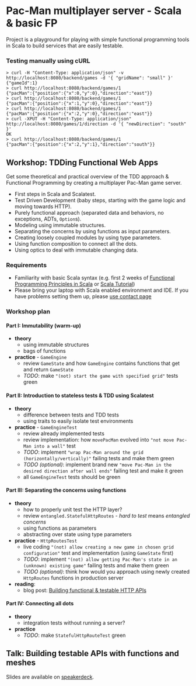 # Pac-Man multiplayer server - Scala & basic FP
Project is a playground for playing with simple functional programming tools in Scala to build services that are easily testable.

### Testing manually using cURL
```
> curl -H "Content-Type: application/json" -v http://localhost:8080/backend/games -d '{ "gridName": "small" }'
{"gameId":1}
> curl http://localhost:8080/backend/games/1
{"pacMan":{"position":{"x":0,"y":0},"direction":"east"}}
> curl http://localhost:8080/backend/games/1
{"pacMan":{"position":{"x":1,"y":0},"direction":"east"}}
> curl http://localhost:8080/backend/games/1
{"pacMan":{"position":{"x":2,"y":0},"direction":"east"}}
> curl -XPUT -H "Content-Type: application/json" http://localhost:8080/games/1/direction -d '{ "newDirection": "south" }'
OK
> curl http://localhost:8080/backend/games/1
{"pacMan":{"position":{"x":2,"y":1},"direction":"south"}}
```

## Workshop: TDDing Functional Web Apps
Get some theoretical and practical overview of the TDD approach & Functional Programming by creating a multiplayer Pac-Man game server.

* First steps in Scala and Scalatest.
* Test Driven Development (baby steps, starting with the game logic and moving towards HTTP).
* Purely functional approach (separated data and behaviors, no exceptions, ADTs, `Option`s).
* Modeling using immutable structures.
* Separating the concerns by using functions as input parameters.
* Creating loosely coupled modules by using type parameters.
* Using function composition to connect all the dots.
* Using optics to deal with immutable changing data.

### Requirements
- Familiarity with basic Scala syntax (e.g. first 2 weeks of [Functional Programming Principles in Scala](https://www.coursera.org/learn/progfun1) or [Scala Tutorial](https://www.scala-exercises.org/scala_tutorial/terms_and_types))
- Please bring your laptop with Scala enabled environment and IDE. If you have problems setting them up, please [use contact page](http://michalplachta.com/contact/)

### Workshop plan

#### Part I: Immutability (warm-up)
- **theory**
  - using immutable structures
  - bags of functions
- **practice** - `GameEngine`
  - review `GameState` and how `GameEngine` contains functions that get and return `GameState`
  - *TODO*: make `"(not) start the game with specified grid"` tests green

#### Part II: Introduction to stateless tests & TDD using Scalatest
- **theory**
  - difference between tests and TDD tests
  - using traits to easily isolate test environments
- **practice** - `GameEngineTest`
  - review already implemented tests
  - review implementation: how `movePacMan` evolved into `"not move Pac-Man into a wall"` test
  - *TODO*: implement `"wrap Pac-Man around the grid (horizontally/vertically)"` failing tests and make them green
  - *TODO (optional)*: implement brand new `"move Pac-Man in the desired direction after wall ends"` failing test and make it green
  - all `GameEngineTest` tests should be green
  
#### Part III: Separating the concerns using functions
- **theory**
  - how to properly unit test the HTTP layer?
  - review `entangled.StatefulHttpRoutes` - *hard to test* means *entangled concerns*
  - using functions as parameters
  - abstracting over state using type parameters
- **practice** - `HttpRoutesTest`
  - live coding `"(not) allow creating a new game in chosen grid configuration"` test and implementation (using `GameState` first)
  - *TODO*: implement `"(not) allow getting Pac-Man's state in an (unknown) existing game"` failing tests and make them green
  - *TODO (optional)*: think how would you approach using newly created `HttpRoutes` functions in production server
- **reading**: 
  - blog post: [Building functional & testable HTTP APIs](http://michalplachta.com/2018/02/19/building-functional-testable-http-apis/)
  
#### Part IV: Connecting all dots
- **theory**
  - integration tests without running a server?
- **practice**
  - *TODO*: make `StatefulHttpRouteTest` green

## Talk: Building testable APIs with functions and meshes
Slides are available on [speakerdeck](https://speakerdeck.com/miciek/building-testable-apis-using-functions-and-meshes).
